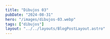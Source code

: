 ```yaml
---
title: "Dibujos 03"
pubDate: "2024-08-31"
hero: "/images/dibujos-03.webp"
tags: ["dibujos"]
layout: "../../layouts/BlogPostLayout.astro"
---
```

